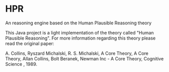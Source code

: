 HPR
===

An reasoning engine based on the Human Plausible Reasoning theory

This Java project is a light implementation of the theory called "Human Plausible Reasoning". For more information regarding this theory please read the original paper:
 
A. Collins, Ryszard Michalski, R. S. Michalski, A Core Theory, A Core Theory, Allan Collins, Bolt Beranek, Newman Inc - A Core Theory, Cognitive Science , 1989.

